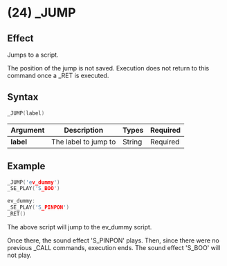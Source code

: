 # (24) _JUMP

## Effect

Jumps to a script.

The position of the jump is not saved. Execution does not return to this command once a _RET is executed.

## Syntax

```c
_JUMP(label)
```

| Argument | Description | Types | Required |
| - | - | - | - |
| **label** | The label to jump to | String | Required |

## Example

```c
_JUMP('ev_dummy')
_SE_PLAY('S_BOO')

ev_dummy:
_SE_PLAY('S_PINPON')
_RET()
```

The above script will jump to the ev_dummy script.

Once there, the sound effect 'S_PINPON' plays. Then, since there were no previous _CALL commands, execution ends. The sound effect 'S_BOO' will not play.
